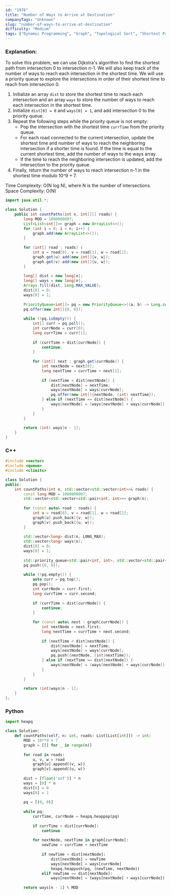 ```yaml
---
id: "1976"
title: "Number of Ways to Arrive at Destination"
companyTags: "Unknown"
slug: "number-of-ways-to-arrive-at-destination"
difficulty: "Medium"
tags: ["Dynamic Programming", "Graph", "Topological Sort", "Shortest Path"]
---
```


### Explanation:
To solve this problem, we can use Dijkstra's algorithm to find the shortest path from intersection 0 to intersection n-1. We will also keep track of the number of ways to reach each intersection in the shortest time. We will use a priority queue to explore the intersections in order of their shortest time to reach from intersection 0. 

1. Initialize an array `dist` to store the shortest time to reach each intersection and an array `ways` to store the number of ways to reach each intersection in the shortest time.
2. Initialize `dist[0] = 0` and `ways[0] = 1`, and add intersection 0 to the priority queue.
3. Repeat the following steps while the priority queue is not empty:
   - Pop the intersection with the shortest time `currTime` from the priority queue.
   - For each road connected to the current intersection, update the shortest time and number of ways to reach the neighboring intersection if a shorter time is found. If the time is equal to the current shortest time, add the number of ways to the ways array.
   - If the time to reach the neighboring intersection is updated, add the intersection to the priority queue.
4. Finally, return the number of ways to reach intersection n-1 in the shortest time modulo 10^9 + 7.

Time Complexity: O(N log N), where N is the number of intersections.  
Space Complexity: O(N)

```java
import java.util.*;

class Solution {
    public int countPaths(int n, int[][] roads) {
        long MOD = 1000000007;
        List<List<int[]>> graph = new ArrayList<>();
        for (int i = 0; i < n; i++) {
            graph.add(new ArrayList<>());
        }
        
        for (int[] road : roads) {
            int u = road[0], v = road[1], w = road[2];
            graph.get(u).add(new int[]{v, w});
            graph.get(v).add(new int[]{u, w});
        }
        
        long[] dist = new long[n];
        long[] ways = new long[n];
        Arrays.fill(dist, Long.MAX_VALUE);
        dist[0] = 0;
        ways[0] = 1;
        
        PriorityQueue<int[]> pq = new PriorityQueue<>((a, b) -> Long.compare(a[1], b[1]));
        pq.offer(new int[]{0, 0});
        
        while (!pq.isEmpty()) {
            int[] curr = pq.poll();
            int currNode = curr[0];
            long currTime = curr[1];
            
            if (currTime > dist[currNode]) {
                continue;
            }
            
            for (int[] next : graph.get(currNode)) {
                int nextNode = next[0];
                long nextTime = currTime + next[1];
                
                if (nextTime < dist[nextNode]) {
                    dist[nextNode] = nextTime;
                    ways[nextNode] = ways[currNode];
                    pq.offer(new int[]{nextNode, (int) nextTime});
                } else if (nextTime == dist[nextNode]) {
                    ways[nextNode] = (ways[nextNode] + ways[currNode]) % MOD;
                }
            }
        }
        
        return (int) ways[n - 1];
    }
}
```

### C++
```cpp
#include <vector>
#include <queue>
#include <climits>

class Solution {
public:
    int countPaths(int n, std::vector<std::vector<int>>& roads) {
        const long MOD = 1000000007;
        std::vector<std::vector<std::pair<int, int>>> graph(n);
        
        for (const auto& road : roads) {
            int u = road[0], v = road[1], w = road[2];
            graph[u].push_back({v, w});
            graph[v].push_back({u, w});
        }
        
        std::vector<long> dist(n, LONG_MAX);
        std::vector<long> ways(n);
        dist[0] = 0;
        ways[0] = 1;
        
        std::priority_queue<std::pair<int, int>, std::vector<std::pair<int, int>>, std::greater<>> pq;
        pq.push({0, 0});
        
        while (!pq.empty()) {
            auto curr = pq.top();
            pq.pop();
            int currNode = curr.first;
            long currTime = curr.second;
            
            if (currTime > dist[currNode]) {
                continue;
            }
            
            for (const auto& next : graph[currNode]) {
                int nextNode = next.first;
                long nextTime = currTime + next.second;
                
                if (nextTime < dist[nextNode]) {
                    dist[nextNode] = nextTime;
                    ways[nextNode] = ways[currNode];
                    pq.push({nextNode, (int)nextTime});
                } else if (nextTime == dist[nextNode]) {
                    ways[nextNode] = (ways[nextNode] + ways[currNode]) % MOD;
                }
            }
        }
        
        return (int)ways[n - 1];
    }
};
```

### Python
```python
import heapq

class Solution:
    def countPaths(self, n: int, roads: List[List[int]]) -> int:
        MOD = 10**9 + 7
        graph = [[] for _ in range(n)]
        
        for road in roads:
            u, v, w = road
            graph[u].append((v, w))
            graph[v].append((u, w))
        
        dist = [float('inf')] * n
        ways = [0] * n
        dist[0] = 0
        ways[0] = 1
        
        pq = [(0, 0)]
        
        while pq:
            currTime, currNode = heapq.heappop(pq)
            
            if currTime > dist[currNode]:
                continue
            
            for nextNode, nextTime in graph[currNode]:
                newTime = currTime + nextTime
                
                if newTime < dist[nextNode]:
                    dist[nextNode] = newTime
                    ways[nextNode] = ways[currNode]
                    heapq.heappush(pq, (newTime, nextNode))
                elif newTime == dist[nextNode]:
                    ways[nextNode] = (ways[nextNode] + ways[currNode]) % MOD
        
        return ways[n - 1] % MOD
```